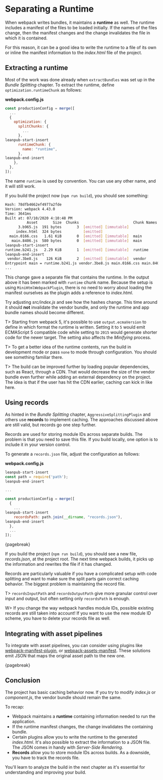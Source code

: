 # Separating a Runtime

When webpack writes bundles, it maintains a **runtime** as well. The runtime includes a manifest of the files to be loaded initially. If the names of the files change, then the manifest changes and the change invalidates the file in which it is contained.

For this reason, it can be a good idea to write the runtime to a file of its own or inline the manifest information to the _index.html_ file of the project.

## Extracting a runtime

Most of the work was done already when `extractBundles` was set up in the _Bundle Splitting_ chapter. To extract the runtime, define `optimization.runtimeChunk` as follows:

**webpack.config.js**

```javascript
const productionConfig = merge([
  ...
  {
    optimization: {
      splitChunks: {
        ...
      },
leanpub-start-insert
      runtimeChunk: {
        name: "runtime",
      },
leanpub-end-insert
    },
  },
]);
```

The name `runtime` is used by convention. You can use any other name, and it will still work.

If you build the project now (`npm run build`), you should see something:

```bash
Hash: 78dfb4662ef4977a2fde
Version: webpack 4.43.0
Time: 3641ms
Built at: 07/10/2020 4:10:48 PM
          Asset       Size  Chunks                         Chunk Names
      3.b965.js  191 bytes       3  [emitted] [immutable]
     index.html  324 bytes          [emitted]
  main.0166.css   1.61 KiB       0  [emitted] [immutable]  main
   main.8406.js  580 bytes       0  [emitted] [immutable]  main
leanpub-start-insert
runtime.b241.js   2.29 KiB       1  [emitted] [immutable]  runtime
leanpub-end-insert
 vendor.3be8.js    126 KiB       2  [emitted] [immutable]  vendor
Entrypoint main = runtime.b241.js vendor.3be8.js main.0166.css main.8406.js
...
```

This change gave a separate file that contains the runtime. In the output above it has been marked with `runtime` chunk name. Because the setup is using `MiniHtmlWebpackPlugin`, there is no need to worry about loading the manifest ourselves as the plugin adds a reference to _index.html_.

Try adjusting _src/index.js_ and see how the hashes change. This time around it should **not** invalidate the vendor bundle, and only the runtime and app bundle names should become different.

T> Starting from webpack 5, it's possible to use `output.ecmaVersion` to define in which format the runtime is written. Setting it to `5` would emit ECMAScript 5 compatible code while setting to `2015` would generate shorter code for the newer target. The setting also affects the _Minifying_ process.

T> To get a better idea of the runtime contents, run the build in development mode or pass `none` to mode through configuration. You should see something familiar there.

T> The build can be improved further by loading popular dependencies, such as React, through a CDN. That would decrease the size of the vendor bundle even further while adding an external dependency on the project. The idea is that if the user has hit the CDN earlier, caching can kick in like here.

## Using records

As hinted in the _Bundle Splitting_ chapter, `AggressiveSplittingPlugin` and others use **records** to implement caching. The approaches discussed above are still valid, but records go one step further.

Records are used for storing module IDs across separate builds. The problem is that you need to save this file. If you build locally, one option is to include it in your version control.

To generate a `records.json` file, adjust the configuration as follows:

**webpack.config.js**

```javascript
leanpub-start-insert
const path = require('path');
leanpub-end-insert

...

const productionConfig = merge([
  {
    ...
leanpub-start-insert
    recordsPath: path.join(__dirname, "records.json"),
leanpub-end-insert
  },
  ...
]);
```

{pagebreak}

If you build the project (`npm run build`), you should see a new file, _records.json_, at the project root. The next time webpack builds, it picks up the information and rewrites the file if it has changed.

Records are particularly valuable if you have a complicated setup with code splitting and want to make sure the split parts gain correct caching behavior. The biggest problem is maintaining the record file.

T> `recordsInputPath` and `recordsOutputPath` give more granular control over input and output, but often setting only `recordsPath` is enough.

W> If you change the way webpack handles module IDs, possible existing records are still taken into account! If you want to use the new module ID scheme, you have to delete your records file as well.

## Integrating with asset pipelines

To integrate with asset pipelines, you can consider using plugins like [webpack-manifest-plugin](https://www.npmjs.com/package/webpack-manifest-plugin), or [webpack-assets-manifest](https://www.npmjs.com/package/webpack-assets-manifest). These solutions emit JSON that maps the original asset path to the new one.

{pagebreak}

## Conclusion

The project has basic caching behavior now. If you try to modify _index.js_ or _component.js_, the vendor bundle should remain the same.

To recap:

- Webpack maintains a **runtime** containing information needed to run the application.
- If the runtime manifest changes, the change invalidates the containing bundle.
- Certain plugins allow you to write the runtime to the generated _index.html_. It's also possible to extract the information to a JSON file. The JSON comes in handy with _Server-Side Rendering_.
- **Records** allow you to store module IDs across builds. As a downside, you have to track the records file.

You'll learn to analyze the build in the next chapter as it's essential for understanding and improving your build.
